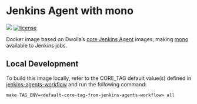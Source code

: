 # Jenkins Agent with mono

[![](https://images.microbadger.com/badges/image/dwolla/jenkins-agent-mono.svg)](https://microbadger.com/images/dwolla/jenkins-agent-mono)
[![license](https://img.shields.io/github/license/dwolla/jenkins-agent-docker-mono.svg?style=flat-square)](https://github.com/Dwolla/jenkins-agent-docker-mono/blob/master/LICENSE)

Docker image based on Dwolla’s [core Jenkins Agent](https://github.com/Dwolla/jenkins-agent-docker-core) images, making [mono](https://www.mono-project.com/) available to Jenkins jobs.

## Local Development

To build this image locally, refer to the CORE_TAG default value(s) defined in [jenkins-agents-workflow](https://github.com/Dwolla/jenkins-agents-workflow/blob/main/.github/workflows/build-docker-image.yml) and run the following command:

`make TAG_ENV=<default-core-tag-from-jenkins-agents-workflow> all`
